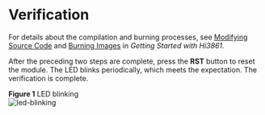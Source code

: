 # Verification<a name="EN-US_TOPIC_0000001054370931"></a>

For details about the compilation and burning processes, see  [Modifying Source Code](../quick-start/running-a-hello-world-program.md)  and  [Burning Images](../quick-start/wlan-connection.md)  in  _Getting Started with Hi3861_.

After the preceding two steps are complete, press the  **RST**  button to reset the module. The LED blinks periodically, which meets the expectation. The verification is complete.

**Figure  1**  LED blinking<a name="fig20768175218527"></a>  
![](figures/led-blinking.gif "led-blinking")

